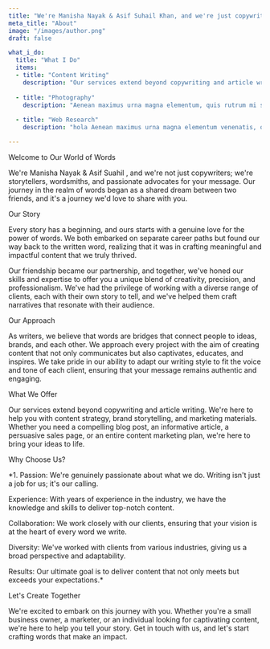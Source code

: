 ```yaml
---
title: "We're Manisha Nayak & Asif Suhail Khan, and we're just copywriters"
meta_title: "About"
image: "/images/author.png"
draft: false

what_i_do:
  title: "What I Do"
  items:
  - title: "Content Writing"
    description: "Our services extend beyond copywriting and article writing. We're here to help you with content strategy, brand storytelling, and marketing materials"
  
  - title: "Photography"
    description: "Aenean maximus urna magna elementum, quis rutrum mi semper non purus eget ipsum venenatis."
  
  - title: "Web Research"
    description: "hola Aenean maximus urna magna elementum venenatis, quis semper non purus eget ipsum venenatis."

---
```


Welcome to Our World of Words

We're Manisha Nayak & Asif Suahil , and we're not just copywriters; we're storytellers, wordsmiths, and passionate advocates for your message. Our journey in the realm of words began as a shared dream between two friends, and it's a journey we'd love to share with you.

Our Story

Every story has a beginning, and ours starts with a genuine love for the power of words. We both embarked on separate career paths but found our way back to the written word, realizing that it was in crafting meaningful and impactful content that we truly thrived.

Our friendship became our partnership, and together, we've honed our skills and expertise to offer you a unique blend of creativity, precision, and professionalism. We've had the privilege of working with a diverse range of clients, each with their own story to tell, and we've helped them craft narratives that resonate with their audience.

Our Approach

As writers, we believe that words are bridges that connect people to ideas, brands, and each other. We approach every project with the aim of creating content that not only communicates but also captivates, educates, and inspires. We take pride in our ability to adapt our writing style to fit the voice and tone of each client, ensuring that your message remains authentic and engaging.

What We Offer

Our services extend beyond copywriting and article writing. We're here to help you with content strategy, brand storytelling, and marketing materials. Whether you need a compelling blog post, an informative article, a persuasive sales page, or an entire content marketing plan, we're here to bring your ideas to life.

Why Choose Us?

*1. Passion: We're genuinely passionate about what we do. Writing isn't just a job for us; it's our calling.

Experience: With years of experience in the industry, we have the knowledge and skills to deliver top-notch content.

Collaboration: We work closely with our clients, ensuring that your vision is at the heart of every word we write.

Diversity: We've worked with clients from various industries, giving us a broad perspective and adaptability.

Results: Our ultimate goal is to deliver content that not only meets but exceeds your expectations.*

Let's Create Together

We're excited to embark on this journey with you. Whether you're a small business owner, a marketer, or an individual looking for captivating content, we're here to help you tell your story. Get in touch with us, and let's start crafting words that make an impact.
